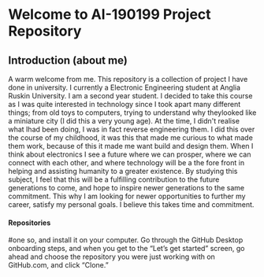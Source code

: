# Welcome to AI-190199 Project Repository

## Introduction (about me)
A warm welcome from me. This repository is a collection of project I have done in university. I currently a Electronic Engineering student at Anglia Ruskin University. I am a second year student. I decided to take this course as I was quite interested in technology since I
took apart many different things; from old toys to computers, trying to understand why theylooked like a miniature city (I did this a very young age). At the time, I didn't realise what Ihad been doing, I was in fact reverse engineering them. I did this over the course of my childhood, it was this that made me curious to what made them work, because of this it made me want build and design them. When I think about electronics I see a future where we can prosper, where we can connect with each other, and where technology will be a the fore front in helping and assisting humanity to a greater existence. By studying this subject, I feel that this will be a fulfilling contribution to the future generations to come, and hope to inspire newer generations to the same commitment. This why I am looking for newer opportunities to further my career, satisfy my personal goals. I believe this takes time and commitment.

#### Repositories

#one so, and install it on your computer. Go through the GitHub Desktop onboarding steps, and when you get to the “Let’s get started” screen, go ahead and choose the repository you were just working with on GitHub.com, and click “Clone.”


